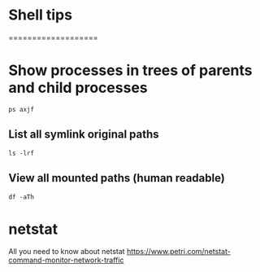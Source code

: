 # Shell tips
===================

# Show processes in trees of parents and child processes

```
ps axjf
```


## List all symlink original paths

```
ls -lrf
```

## View all mounted paths (human readable)

```
df -aTh
```

# netstat

All you need to know about netstat https://www.petri.com/netstat-command-monitor-network-traffic
